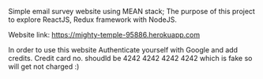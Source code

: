 Simple email survey website using MEAN stack; The purpose of this project to explore ReactJS, Redux framework with NodeJS. 

Website link: https://mighty-temple-95886.herokuapp.com

In order to use this website Authenticate yourself with Google and add credits. Credit card no. shoudld be 4242 4242 4242 4242 which is fake so will get not charged :)

